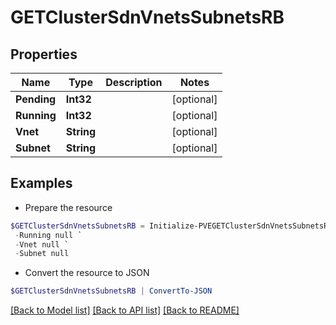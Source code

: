 # GETClusterSdnVnetsSubnetsRB
## Properties

Name | Type | Description | Notes
------------ | ------------- | ------------- | -------------
**Pending** | **Int32** |  | [optional] 
**Running** | **Int32** |  | [optional] 
**Vnet** | **String** |  | [optional] 
**Subnet** | **String** |  | [optional] 

## Examples

- Prepare the resource
```powershell
$GETClusterSdnVnetsSubnetsRB = Initialize-PVEGETClusterSdnVnetsSubnetsRB  -Pending null `
 -Running null `
 -Vnet null `
 -Subnet null
```

- Convert the resource to JSON
```powershell
$GETClusterSdnVnetsSubnetsRB | ConvertTo-JSON
```

[[Back to Model list]](../README.md#documentation-for-models) [[Back to API list]](../README.md#documentation-for-api-endpoints) [[Back to README]](../README.md)

